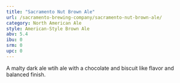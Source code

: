 ```yaml
---
title: "Sacramento Nut Brown Ale"
url: /sacramento-brewing-company/sacramento-nut-brown-ale/
category: North American Ale
style: American-Style Brown Ale
abv: 5.4
ibu: 0
srm: 0
upc: 0
---
```

A malty dark ale wtih ale with a chocolate and biscuit like flavor and balanced finish.
